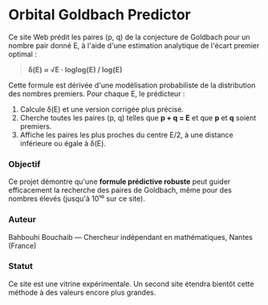 # Orbital Goldbach Predictor

Ce site Web prédit les paires (p, q) de la conjecture de Goldbach pour un nombre pair donné E, à l'aide d'une estimation analytique de l'écart premier optimal :

> **δ(E) ≈ √E · loglog(E) / log(E)**

Cette formule est dérivée d'une modélisation probabiliste de la distribution des nombres premiers. Pour chaque E, le prédicteur :

1. Calcule δ(E) et une version corrigée plus précise.
2. Cherche toutes les paires (p, q) telles que **p + q = E** et que **p** et **q** soient premiers.
3. Affiche les paires les plus proches du centre E/2, à une distance inférieure ou égale à δ(E).

### Objectif

Ce projet démontre qu'une **formule prédictive robuste** peut guider efficacement la recherche des paires de Goldbach, même pour des nombres élevés (jusqu'à 10¹⁰ sur ce site).

### Auteur

Bahbouhi Bouchaib — Chercheur indépendant en mathématiques, Nantes (France)

### Statut

Ce site est une vitrine expérimentale. Un second site étendra bientôt cette méthode à des valeurs encore plus grandes.
